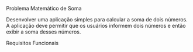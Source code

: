 Problema Matemático de Soma

Desenvolver uma aplicação simples para calcular a soma de dois números. A aplicação deve permitir que os usuários informem dois números e então exibir a soma desses números.

Requisitos Funcionais



